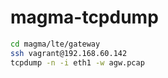 # magma-tcpdump

```bash
cd magma/lte/gateway
ssh vagrant@192.168.60.142
tcpdump -n -i eth1 -w agw.pcap
```
